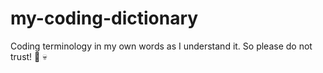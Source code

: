 # my-coding-dictionary
Coding terminology in my own words as I understand it. So please do not trust! :poop: :skull:
